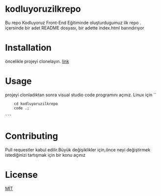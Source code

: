 # kodluyoruzilkrepo
 Bu repo Kodluyoruz Front-End Eğitiminde oluşturdugumuz ilk repo . içersinde bir adet README dosyası, bir adette index.html barındırıyor 
# Installation 
öncelikle projeyi clonelayın. 
[link](https://github.com/sahin160/kodluyoruzilkrepo.git)
# Usage 
projeyi clonladıktan sonra visual studio code programını açınız. 
Linux için 
``
 
    
        cd kodluyoruzilkrepo 
        code .;
    
    ``` 

# Contributing
Pull requestler kabul edilir.Büyük değişiklikler için,önce neyi değiştirmek istediğinizi tartışmak için bir konu açınız 

# License 
[MİT](https://choosealicense.com/licenses/mit/)


